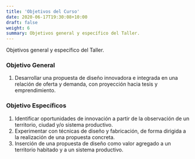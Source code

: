 ```yaml
---
title: 'Objetivos del Curso'
date: 2020-06-17T19:30:08+10:00
draft: false
weight: 6
summary: Objetivos general y específico del Taller.
---
```


Objetivos general y específico del Taller.

### Objetivo General

1. Desarrollar una propuesta de diseño innovadora e integrada en una relación de oferta y demanda, con proyección hacia tesis y emprendimiento. 

### Objetivo Específicos

1. Identificar oportunidades de innovación a partir de la observación de un territorio, ciudad y/o sistema productivo.
2. Experimentar con técnicas de diseño y fabricación, de forma dirigida a la realización de una propuesta concreta.
3. Inserción de una propuesta de diseño como valor agregado a un territorio habitado y a un sistema productivo.